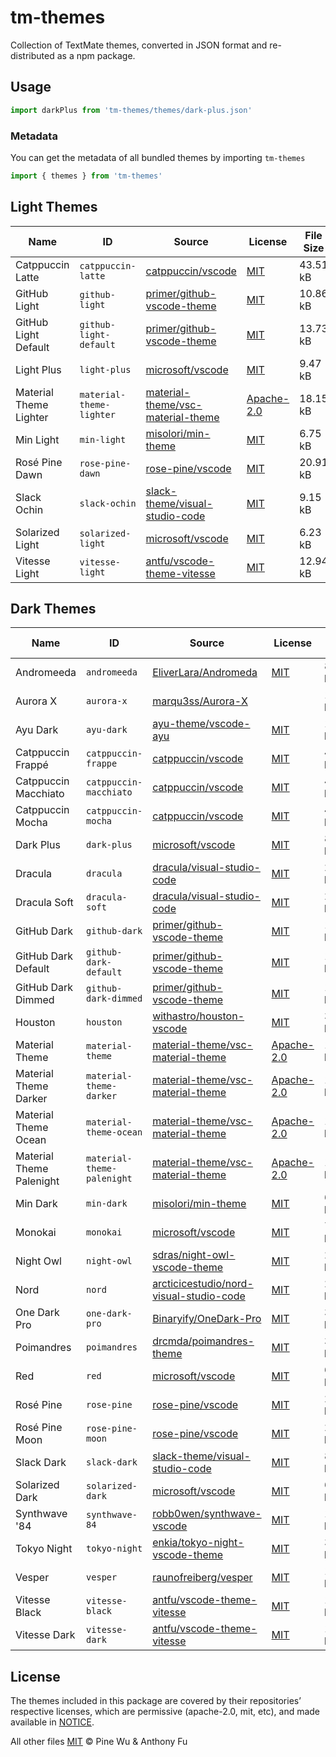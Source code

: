 # tm-themes

Collection of TextMate themes, converted in JSON format and re-distributed as a npm package.

## Usage

```ts
import darkPlus from 'tm-themes/themes/dark-plus.json'
```

### Metadata

You can get the metadata of all bundled themes by importing `tm-themes`

```ts
import { themes } from 'tm-themes'
```

<!--list-start-->

## Light Themes

| Name | ID | Source | License | File Size |
| ---- | -- | ------ | ------- | --------- |
| Catppuccin Latte | `catppuccin-latte` | [catppuccin/vscode](https://github.com/catppuccin/vscode/blob/73b382d1e88d98931017ea924fc52978bdc6a168/packages/catppuccin-vsc/package.json) | [MIT](https://raw.githubusercontent.com/catppuccin/vscode/main/LICENSE) | 43.51 kB |
| GitHub Light | `github-light` | [primer/github-vscode-theme](https://github.com/primer/github-vscode-theme/blob/f47b83f1acebb7fba4a3ec0bdb9385f85e6e8aa1/src/theme.js) | [MIT](https://raw.githubusercontent.com/primer/github-vscode-theme/main/LICENSE) | 10.86 kB |
| GitHub Light Default | `github-light-default` | [primer/github-vscode-theme](https://github.com/primer/github-vscode-theme/blob/f47b83f1acebb7fba4a3ec0bdb9385f85e6e8aa1/src/theme.js) | [MIT](https://raw.githubusercontent.com/primer/github-vscode-theme/main/LICENSE) | 13.73 kB |
| Light Plus | `light-plus` | [microsoft/vscode](https://github.com/microsoft/vscode/blob/cc4775f55aff152db2417dfaaddc643ee90b31f9/extensions/theme-defaults/themes/light_plus.json) | [MIT](https://raw.githubusercontent.com/microsoft/vscode/main/LICENSE.txt) | 9.47 kB |
| Material Theme Lighter | `material-theme-lighter` | [material-theme/vsc-material-theme](https://github.com/material-theme/vsc-material-theme/blob/f09de7a2970defaed43d8e293b4d3ac4e350e71b/src/material.theme.config.ts) | [Apache-2.0](https://raw.githubusercontent.com/material-theme/vsc-material-theme/main/LICENSE) | 18.15 kB |
| Min Light | `min-light` | [misolori/min-theme](https://github.com/misolori/min-theme/blob/4641b5d395b9a3506572ec717e80ae8c7cdaae2a/themes/min-light.json) | [MIT](https://raw.githubusercontent.com/miguelsolorio/min-theme/master/LICENSE) | 6.75 kB |
| Rosé Pine Dawn | `rose-pine-dawn` | [rose-pine/vscode](https://github.com/rose-pine/vscode/blob/a36bb5866f161d5346d16fbe33f5ad8136ef6a1b/themes/rose-pine-dawn-color-theme.json) | [MIT](https://raw.githubusercontent.com/rose-pine/vscode/main/license) | 20.91 kB |
| Slack Ochin | `slack-ochin` | [slack-theme/visual-studio-code](https://github.com/slack-theme/visual-studio-code/blob/572452d0da20d384858b28ad14e110ee5daac411/themes/ochin.json) | [MIT](https://raw.githubusercontent.com/slack-theme/visual-studio-code/master/License) | 9.15 kB |
| Solarized Light | `solarized-light` | [microsoft/vscode](https://github.com/microsoft/vscode/blob/f605341af6b083f2b6d9c853d882b96955c690b7/extensions/theme-solarized-light/themes/solarized-light-color-theme.json) | [MIT](https://raw.githubusercontent.com/microsoft/vscode/main/LICENSE.txt) | 6.23 kB |
| Vitesse Light | `vitesse-light` | [antfu/vscode-theme-vitesse](https://github.com/antfu/vscode-theme-vitesse/blob/7cab2e0b21053cafbd48e365375e53f5f7c916b9/themes/vitesse-light.json) | [MIT](https://raw.githubusercontent.com/antfu/vscode-theme-vitesse/main/LICENSE) | 12.94 kB |

## Dark Themes

| Name | ID | Source | License | File Size |
| ---- | -- | ------ | ------- | --------- |
| Andromeeda | `andromeeda` | [EliverLara/Andromeda](https://github.com/EliverLara/Andromeda/blob/a05c86aec15c98d371e46eefbb2d1838b563f73c/themes/Andromeda-color-theme.json) | [MIT](https://raw.githubusercontent.com/EliverLara/Andromeda/master/LICENSE.md) | 8.57 kB |
| Aurora X | `aurora-x` | [marqu3ss/Aurora-X](https://github.com/marqu3ss/Aurora-X/blob/118727efadf48872adcd81f6c00be580097d6592/themes/Aurora%20X-color-theme.json) |  | 13.28 kB |
| Ayu Dark | `ayu-dark` | [ayu-theme/vscode-ayu](https://github.com/ayu-theme/vscode-ayu/blob/798bc07c1ac7faccab57081042ba9a16621cdde4/ayu-dark.json) | [MIT](https://raw.githubusercontent.com/ayu-theme/vscode-ayu/master/LICENSE) | 14.54 kB |
| Catppuccin Frappé | `catppuccin-frappe` | [catppuccin/vscode](https://github.com/catppuccin/vscode/blob/73b382d1e88d98931017ea924fc52978bdc6a168/packages/catppuccin-vsc/package.json) | [MIT](https://raw.githubusercontent.com/catppuccin/vscode/main/LICENSE) | 43.51 kB |
| Catppuccin Macchiato | `catppuccin-macchiato` | [catppuccin/vscode](https://github.com/catppuccin/vscode/blob/73b382d1e88d98931017ea924fc52978bdc6a168/packages/catppuccin-vsc/package.json) | [MIT](https://raw.githubusercontent.com/catppuccin/vscode/main/LICENSE) | 43.52 kB |
| Catppuccin Mocha | `catppuccin-mocha` | [catppuccin/vscode](https://github.com/catppuccin/vscode/blob/73b382d1e88d98931017ea924fc52978bdc6a168/packages/catppuccin-vsc/package.json) | [MIT](https://raw.githubusercontent.com/catppuccin/vscode/main/LICENSE) | 43.51 kB |
| Dark Plus | `dark-plus` | [microsoft/vscode](https://github.com/microsoft/vscode/blob/cc4775f55aff152db2417dfaaddc643ee90b31f9/extensions/theme-defaults/themes/dark_plus.json) | [MIT](https://raw.githubusercontent.com/microsoft/vscode/main/LICENSE.txt) | 8.64 kB |
| Dracula | `dracula` | [dracula/visual-studio-code](https://github.com/dracula/visual-studio-code/blob/61743d6ea21cde34d9ad1009ec784ffe6f5e457c/src/dracula.yml) | [MIT](https://raw.githubusercontent.com/dracula/visual-studio-code/master/LICENSE) | 20.51 kB |
| Dracula Soft | `dracula-soft` | [dracula/visual-studio-code](https://github.com/dracula/visual-studio-code/blob/61743d6ea21cde34d9ad1009ec784ffe6f5e457c/src/dracula.yml) | [MIT](https://raw.githubusercontent.com/dracula/visual-studio-code/master/LICENSE) | 20.52 kB |
| GitHub Dark | `github-dark` | [primer/github-vscode-theme](https://github.com/primer/github-vscode-theme/blob/f47b83f1acebb7fba4a3ec0bdb9385f85e6e8aa1/src/theme.js) | [MIT](https://raw.githubusercontent.com/primer/github-vscode-theme/main/LICENSE) | 11.08 kB |
| GitHub Dark Default | `github-dark-default` | [primer/github-vscode-theme](https://github.com/primer/github-vscode-theme/blob/f47b83f1acebb7fba4a3ec0bdb9385f85e6e8aa1/src/theme.js) | [MIT](https://raw.githubusercontent.com/primer/github-vscode-theme/main/LICENSE) | 14.00 kB |
| GitHub Dark Dimmed | `github-dark-dimmed` | [primer/github-vscode-theme](https://github.com/primer/github-vscode-theme/blob/f47b83f1acebb7fba4a3ec0bdb9385f85e6e8aa1/src/theme.js) | [MIT](https://raw.githubusercontent.com/primer/github-vscode-theme/main/LICENSE) | 14.00 kB |
| Houston | `houston` | [withastro/houston-vscode](https://github.com/withastro/houston-vscode/blob/d297233be95e3f8fdecc22e4ffa92bb0e7265592/themes/houston.json) | [MIT](https://raw.githubusercontent.com/withastro/houston-vscode/main/LICENSE) | 34.53 kB |
| Material Theme | `material-theme` | [material-theme/vsc-material-theme](https://github.com/material-theme/vsc-material-theme/blob/f09de7a2970defaed43d8e293b4d3ac4e350e71b/src/material.theme.config.ts) | [Apache-2.0](https://raw.githubusercontent.com/material-theme/vsc-material-theme/main/LICENSE) | 18.13 kB |
| Material Theme Darker | `material-theme-darker` | [material-theme/vsc-material-theme](https://github.com/material-theme/vsc-material-theme/blob/f09de7a2970defaed43d8e293b4d3ac4e350e71b/src/material.theme.config.ts) | [Apache-2.0](https://raw.githubusercontent.com/material-theme/vsc-material-theme/main/LICENSE) | 18.14 kB |
| Material Theme Ocean | `material-theme-ocean` | [material-theme/vsc-material-theme](https://github.com/material-theme/vsc-material-theme/blob/f09de7a2970defaed43d8e293b4d3ac4e350e71b/src/material.theme.config.ts) | [Apache-2.0](https://raw.githubusercontent.com/material-theme/vsc-material-theme/main/LICENSE) | 18.14 kB |
| Material Theme Palenight | `material-theme-palenight` | [material-theme/vsc-material-theme](https://github.com/material-theme/vsc-material-theme/blob/f09de7a2970defaed43d8e293b4d3ac4e350e71b/src/material.theme.config.ts) | [Apache-2.0](https://raw.githubusercontent.com/material-theme/vsc-material-theme/main/LICENSE) | 18.15 kB |
| Min Dark | `min-dark` | [misolori/min-theme](https://github.com/misolori/min-theme/blob/4641b5d395b9a3506572ec717e80ae8c7cdaae2a/themes/min-dark.json) | [MIT](https://raw.githubusercontent.com/miguelsolorio/min-theme/master/LICENSE) | 6.08 kB |
| Monokai | `monokai` | [microsoft/vscode](https://github.com/microsoft/vscode/blob/f605341af6b083f2b6d9c853d882b96955c690b7/extensions/theme-monokai/themes/monokai-color-theme.json) | [MIT](https://raw.githubusercontent.com/microsoft/vscode/main/LICENSE.txt) | 7.60 kB |
| Night Owl | `night-owl` | [sdras/night-owl-vscode-theme](https://github.com/sdras/night-owl-vscode-theme/blob/33ef8e835fde5df592dddeec63bc0c80d073bc24/themes/Night%20Owl-color-theme.json) | [MIT](https://raw.githubusercontent.com/sdras/night-owl-vscode-theme/main/LICENSE) | 28.02 kB |
| Nord | `nord` | [arcticicestudio/nord-visual-studio-code](https://github.com/arcticicestudio/nord-visual-studio-code/blob/27045851c5154fe2d9b116e7491c596cdcd72275/themes/nord-color-theme.json) | [MIT](https://raw.githubusercontent.com/nordtheme/visual-studio-code/develop/license) | 26.04 kB |
| One Dark Pro | `one-dark-pro` | [Binaryify/OneDark-Pro](https://github.com/Binaryify/OneDark-Pro/blob/2cb4ae735fc0482e0486b52cd873128eb5249900/themes/OneDark-Pro.json) | [MIT](https://raw.githubusercontent.com/Binaryify/OneDark-Pro/master/LICENSE.txt) | 32.49 kB |
| Poimandres | `poimandres` | [drcmda/poimandres-theme](https://github.com/drcmda/poimandres-theme/blob/574213aba50e3a46a95fa86a69025a0fae046a8a/themes/poimandres-color-theme.json) | [MIT](https://raw.githubusercontent.com/drcmda/poimandres-theme/main/LICENSE) | 32.65 kB |
| Red | `red` | [microsoft/vscode](https://github.com/microsoft/vscode/blob/f605341af6b083f2b6d9c853d882b96955c690b7/extensions/theme-red/themes/Red-color-theme.json) | [MIT](https://raw.githubusercontent.com/microsoft/vscode/main/LICENSE.txt) | 6.02 kB |
| Rosé Pine | `rose-pine` | [rose-pine/vscode](https://github.com/rose-pine/vscode/blob/a36bb5866f161d5346d16fbe33f5ad8136ef6a1b/themes/rose-pine-color-theme.json) | [MIT](https://raw.githubusercontent.com/rose-pine/vscode/main/license) | 20.90 kB |
| Rosé Pine Moon | `rose-pine-moon` | [rose-pine/vscode](https://github.com/rose-pine/vscode/blob/a36bb5866f161d5346d16fbe33f5ad8136ef6a1b/themes/rose-pine-moon-color-theme.json) | [MIT](https://raw.githubusercontent.com/rose-pine/vscode/main/license) | 20.91 kB |
| Slack Dark | `slack-dark` | [slack-theme/visual-studio-code](https://github.com/slack-theme/visual-studio-code/blob/28cd093d2aac9bfe0d3b96d468efa73a1d6639c2/themes/dark-mode.json) | [MIT](https://raw.githubusercontent.com/slack-theme/visual-studio-code/master/License) | 8.84 kB |
| Solarized Dark | `solarized-dark` | [microsoft/vscode](https://github.com/microsoft/vscode/blob/f605341af6b083f2b6d9c853d882b96955c690b7/extensions/theme-solarized-dark/themes/solarized-dark-color-theme.json) | [MIT](https://raw.githubusercontent.com/microsoft/vscode/main/LICENSE.txt) | 6.59 kB |
| Synthwave '84 | `synthwave-84` | [robb0wen/synthwave-vscode](https://github.com/robb0wen/synthwave-vscode/blob/7eaf45c07650295625e1e5ea73274fc50f9ea3c1/themes/synthwave-color-theme.json) | [MIT](https://raw.githubusercontent.com/robb0wen/synthwave-vscode/master/LICENSE) | 13.65 kB |
| Tokyo Night | `tokyo-night` | [enkia/tokyo-night-vscode-theme](https://github.com/enkia/tokyo-night-vscode-theme/blob/26465cb6086201916e284acef1b4bcca927f30e8/themes/tokyo-night-color-theme.json) | [MIT](https://raw.githubusercontent.com/enkia/tokyo-night-vscode-theme/master/LICENSE.txt) | 32.81 kB |
| Vesper | `vesper` | [raunofreiberg/vesper](https://github.com/raunofreiberg/vesper/blob/ef652b41ec5303892b1172d90fa4184ae6399a04/themes/Vesper-dark-color-theme.json) | [MIT](https://raw.githubusercontent.com/raunofreiberg/vesper/main/LICENSE.md) | 12.31 kB |
| Vitesse Black | `vitesse-black` | [antfu/vscode-theme-vitesse](https://github.com/antfu/vscode-theme-vitesse/blob/7cab2e0b21053cafbd48e365375e53f5f7c916b9/themes/vitesse-black.json) | [MIT](https://raw.githubusercontent.com/antfu/vscode-theme-vitesse/main/LICENSE) | 13.00 kB |
| Vitesse Dark | `vitesse-dark` | [antfu/vscode-theme-vitesse](https://github.com/antfu/vscode-theme-vitesse/blob/7cab2e0b21053cafbd48e365375e53f5f7c916b9/themes/vitesse-dark.json) | [MIT](https://raw.githubusercontent.com/antfu/vscode-theme-vitesse/main/LICENSE) | 13.08 kB |
<!--list-end-->

## License

The themes included in this package are covered by their repositories’ respective licenses, which are permissive (apache-2.0, mit, etc), and made available in [NOTICE](./NOTICE).

All other files [MIT](./LICENSE) © Pine Wu & Anthony Fu

